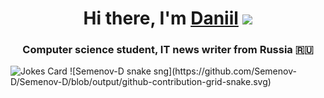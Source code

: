 
<h1 align="center">Hi there, I'm <a href="https://vk.com/semendaniel" target="_blank">Daniil</a> 
<img src="https://github.com/blackcater/blackcater/raw/main/images/Hi.gif" height="32"/></h1>
<h3 align="center">Computer science student, IT news writer from Russia 🇷🇺</h3>
<img src="https://readme-jokes.vercel.app/api" alt="Jokes Card" />
![Semenov-D snake sng](https://github.com/Semenov-D/Semenov-D/blob/output/github-contribution-grid-snake.svg)
